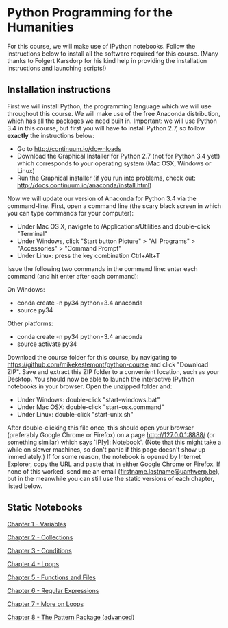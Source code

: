 # Python Programming for the Humanities

For this course, we will make use of IPython notebooks. Follow the instructions below to install all the software required for this course. (Many thanks to Folgert Karsdorp for his kind help in providing the installation instructions and launching scripts!)

## Installation instructions

First we will install Python, the programming language which we will use throughout this course. We will make use of the free Anaconda distribution, which has all the packages we need built in. Important: we will use Python 3.4 in this course, but first you will have to install Python 2.7, so follow **exactly** the instructions below:

- Go to http://continuum.io/downloads
- Download the Graphical Installer for Python 2.7 (not for Python 3.4 yet!) which corresponds to your operating system (Mac OSX, Windows or Linux)
- Run the Graphical installer (if you run into problems, check out: http://docs.continuum.io/anaconda/install.html)

Now we will update our version of Anaconda for Python 3.4 via the command-line. First, open a command line (the scary black screen in which you can type commands for your computer):
- Under Mac OS X, navigate to /Applications/Utilities and double-click "Terminal"
- Under Windows, click "Start button Picture" > "All Programs" > "Accessories" > "Command Prompt"
- Under Linux: press the key combination Ctrl+Alt+T

Issue the following two commands in the command line: enter each command (and hit enter after each command):

On Windows:
- conda create -n py34 python=3.4 anaconda
- source py34

Other platforms:
- conda create -n py34 python=3.4 anaconda
- source activate py34

Download the course folder for this course, by navigating to https://github.com/mikekestemont/python-course and click "Download ZIP". Save and extract this ZIP folder to a convenient location, such as your Desktop. You should now be able to launch the interactive IPython notebooks in your browser. Open the unzipped folder and:

- Under Windows: double-click "start-windows.bat"
- Under Mac OSX: double-click "start-osx.command"
- Under Linux: double-click "start-unix.sh"

After double-clicking this file once, this should open your browser (preferably Google Chrome or Firefox) on a page http://127.0.0.1:8888/ (or something similar) which says `IP[y]: Notebook'. (Note that this might take a while on slower machines, so don't panic if this page doesn't show up immediately.) If for some reason, the notebook is opened by Internet Explorer, copy the URL and paste that in either Google Chrome or Firefox. If none of this worked, send me an email (firstname.lastname@uantwerp.be), but in the meanwhile you can still use the static versions of each chapter, listed below.

## Static Notebooks

[Chapter 1 - Variables](http://nbviewer.ipython.org/urls/raw.github.com/mikekestemont/python-course/master/Chapter%201%20-%20Variables.ipynb)

[Chapter 2 - Collections](http://nbviewer.ipython.org/urls/raw.github.com/mikekestemont/python-course/master/Chapter%202%20-%20Collections.ipynb)

[Chapter 3 - Conditions](http://nbviewer.ipython.org/urls/raw.github.com/mikekestemont/python-course/master/Chapter%203%20-%20Conditions.ipynb)

[Chapter 4 - Loops](http://nbviewer.ipython.org/urls/raw.github.com/mikekestemont/python-course/master/Chapter%204%20-%20Loops.ipynb)

[Chapter 5 - Functions and Files](http://nbviewer.ipython.org/urls/raw.github.com/mikekestemont/python-course/master/Chapter%205%20-%20Functions%20and%20Files.ipynb)

[Chapter 6 - Regular Expressions](http://nbviewer.ipython.org/github/mikekestemont/python-course/blob/master/Chapter%206%20-%20Regular%20Expressions.ipynb)

[Chapter 7 - More on Loops](http://nbviewer.ipython.org/urls/raw.github.com/mikekestemont/python-course/master/Chapter%207%20-%20More%20on%20Loops.ipynb)

[Chapter 8 - The Pattern Package (advanced)](http://nbviewer.ipython.org/urls/raw.github.com/mikekestemont/python-course/master/Chapter%208%20-%20The%20Pattern%20Package.ipynb)